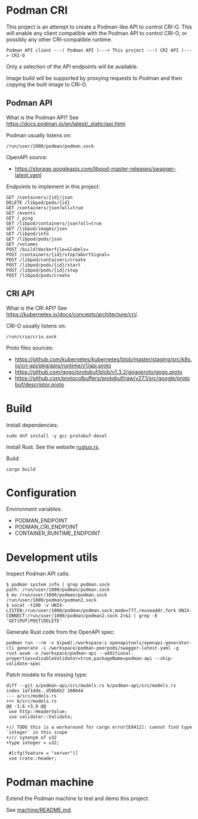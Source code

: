 # Podman CRI

This project is an attempt to create a Podman-like API to control CRI-O.
This will enable any client compatible with the Podman API to control CRI-O, or possibly any other CRI-compatible runtime.

```
Podman API client ---( Podman API )---> This project ---( CRI API )---> CRI-O
```

Only a selection of the API endpoints will be available.

Image build will be supported by proxying requests to Podman and then copying the built image to CRI-O.

## Podman API

What is the Podman API? See https://docs.podman.io/en/latest/_static/api.html.

Podman usually listens on:
```
/run/user/1000/podman/podman.sock
```

OpenAPI source:
- https://storage.googleapis.com/libpod-master-releases/swagger-latest.yaml

Endpoints to implement in this project:
```
GET /containers/{id}/json
DELETE /libpod/pods/{id}
GET /containers/json?all=true
GET /events
GET /_ping
GET /libpod/containers/json?all=true
GET /libpod/images/json
GET /libpod/info
GET /libpod/pods/json
GET /volumes
POST /build?dockerfile=&labels=
POST /containers/{id}/stop?abortSignal=
POST /libpod/containers/create
POST /libpod/pods/{id}/start
POST /libpod/pods/{id}/stop
POST /libpod/pods/create
```

## CRI API

What is the CRI API? See https://kubernetes.io/docs/concepts/architecture/cri/.

CRI-O usually listens on:
```
/run/crio/crio.sock
```

Proto files sources:
- https://github.com/kubernetes/kubernetes/blob/master/staging/src/k8s.io/cri-api/pkg/apis/runtime/v1/api.proto
- https://github.com/gogo/protobuf/blob/v1.3.2/gogoproto/gogo.proto
- https://github.com/protocolbuffers/protobuf/raw/v27.1/src/google/protobuf/descriptor.proto

# Build

Install dependencies:
```
sudo dnf install -y gcc protobuf-devel
```

Install Rust. See the website [rustup.rs](https://rustup.rs/).

Build:
```
cargo build
```

# Configuration

Environment variables:
- PODMAN_ENDPOINT
- PODMAN_CRI_ENDPOINT
- CONTAINER_RUNTIME_ENDPOINT

# Development utils

Inspect Podman API calls:
```command
$ podman system info | grep podman.sock
path: /run/user/1000/podman/podman.sock
$ mv /run/user/1000/podman/podman.sock /run/user/1000/podman/podman2.sock
$ socat -t100 -v UNIX-LISTEN:/run/user/1000/podman/podman.sock,mode=777,reuseaddr,fork UNIX-CONNECT:/run/user/1000/podman/podman2.sock 2>&1 | grep -E 'GET|PUT|POST|DELETE'
```

Generate Rust code from the OpenAPI spec:
```
podman run --rm -v $(pwd):/workspace:z openapitools/openapi-generator-cli generate -i /workspace/podman-peerpods/swagger-latest.yaml -g rust-axum -o /workspace/podman-api --additional-properties=disableValidator=true,packageName=podman-api --skip-validate-spec
```

Patch models to fix missing type:
```
diff --git a/podman-api/src/models.rs b/podman-api/src/models.rs
index 1af1dde..d58b6b2 100644
--- a/src/models.rs
+++ b/src/models.rs
@@ -3,6 +3,9 @@
 use http::HeaderValue;
 use validator::Validate;

+// TODO this is a workaround for cargo error[E0412]: cannot find type `integer` in this scope
+/// synonym of u32
+type integer = u32;

 #[cfg(feature = "server")]
 use crate::header;
```

# Podman machine

Extend the Podman machine to test and demo this project.

See [machine/README.md](machine/README.md).
